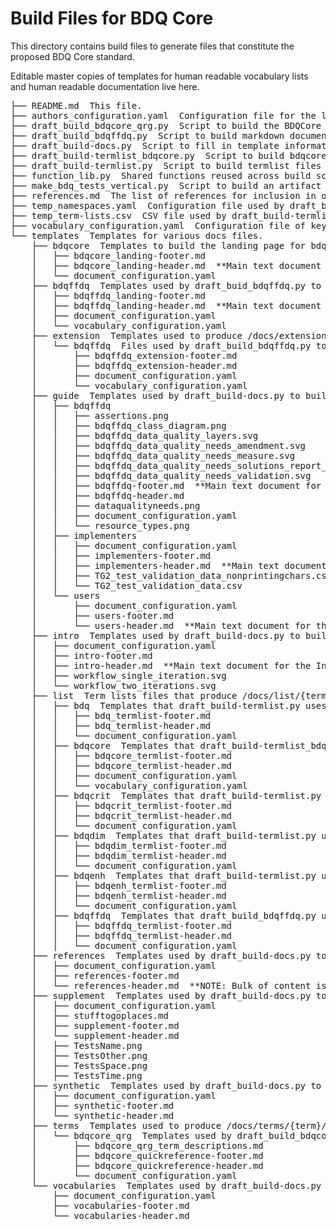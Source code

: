 # Build Files for BDQ Core
 
This directory contains build files to generate files that constitute the proposed BDQ Core standard.

Editable master copies of templates for human readable vocabulary lists and human readable documentation live here.

<pre>
├── README.md  This file.
├── authors_configuration.yaml  Configuration file for the list of authors and contributors.
├── draft_build_bdqcore_qrg.py  Script to build the BDQCore Quick Reference Guide.
├── draft_build_bdqffdq.py  Script to build markdown documents for the BDQFFDQ Framework Ontology from the owl ontology.
├── draft_build-docs.py  Script to fill in template information and copy files that don't include terms from build/templates to docs/.
├── draft_build-termlist_bdqcore.py  Script to build bdqcore termlist for docs/list/ from templates, needs more complete input list,  draft refers to this being to build a draft standard.
├── draft_build-termlist.py  Script to build termlist files for docs/list/ from templates (plus rdf for dist/), draft refers to this being to build a draft standard.
├── function_lib.py  Shared functions reused across build scripts.
├── make_bdq_tests_vertical.py  Script to build an artifact containing a list of tests. ** NOTE: purpose unclear.**
├── references.md  The list of references for inclusion in other files.
├── temp_namespaces.yaml  Configuration file used by draft_build-termlist.py to replace an rs.tdwg.org resource unavailable for a draft standard.
├── temp_term-lists.csv  CSV file used by draft_build-termlist.py to replace an rs.tdwg.org resource unavailable for a draft standard.
├── vocabulary_configuration.yaml  Configuration file of key to terms used to describe terms in bdq, bdqdim, bdqenh, and bdqcrit.
└── templates  Templates for various docs files.
    ├── bdqcore  Templates to build the landing page for bdqcore.
    │   ├── bdqcore_landing-footer.md
    │   ├── bdqcore_landing-header.md  **Main text document for landing page.**
    │   └── document_configuration.yaml
    ├── bdqffdq  Templates used by draft_buid_bdqffdq.py to build landing page for bdqffdq /docs/bdqffdq/index.md.
    │   ├── bdqffdq_landing-footer.md
    │   ├── bdqffdq_landing-header.md  **Main text document for landing page. Includes mathematical forumulation.**
    │   ├── document_configuration.yaml
    │   └── vocabulary_configuration.yaml
    ├── extension  Templates used to produce /docs/extension/{term}/index.md vocabulary extension list files.
    │   └── bdqffdq  Files used by draft_build_bdqffdq.py to build docs/extension/bdqffdq/index.md extension list with additional axioms.
    │       ├── bdqffdq_extension-footer.md
    │       ├── bdqffdq_extension-header.md
    │       ├── document_configuration.yaml
    │       └── vocabulary_configuration.yaml
    ├── guide  Templates used by draft_build-docs.py to build docs/guide/ pages.
    │   ├── bdqffdq
    │   │   ├── assertions.png
    │   │   ├── bdqffdq_class_diagram.png
    │   │   ├── bdqffdq_data_quality_layers.svg
    │   │   ├── bdqffdq_data_quality_needs_amendment.svg
    │   │   ├── bdqffdq_data_quality_needs_measure.svg
    │   │   ├── bdqffdq_data_quality_needs_solutions_report_validation.svg
    │   │   ├── bdqffdq_data_quality_needs_validation.svg
    │   │   ├── bdqffdq-footer.md  **Main text document for the BDQFFDQ Guide.**
    │   │   ├── bdqffdq-header.md
    │   │   ├── dataqualityneeds.png
    │   │   ├── document_configuration.yaml
    │   │   └── resource_types.png
    │   ├── implementers
    │   │   ├── document_configuration.yaml
    │   │   ├── implementers-footer.md
    │   │   ├── implementers-header.md  **Main text document for the Implementer's Guide.**
    │   │   ├── TG2_test_validation_data_nonprintingchars.csv
    │   │   └── TG2_test_validation_data.csv
    │   └── users
    │       ├── document_configuration.yaml
    │       ├── users-footer.md
    │       └── users-header.md  **Main text document for the User's Guide**
    ├── intro  Templates used by draft_build-docs.py to build docs/intro/.
    │   ├── document_configuration.yaml
    │   ├── intro-footer.md
    │   ├── intro-header.md  **Main text document for the Introduction.**
    │   ├── workflow_single_iteration.svg
    │   └── workflow_two_iterations.svg
    ├── list  Term lists files that produce /docs/list/{term}/index.md and /dist/{term}.xml files using draft_build-termlist.py.
    │   ├── bdq  Templates that draft_build-termlist.py uses to build bdq terms list.
    │   │   ├── bdq_termlist-footer.md
    │   │   ├── bdq_termlist-header.md
    │   │   └── document_configuration.yaml
    │   ├── bdqcore  Templates that draft_build-termlist_bdqcore.py uses for build.
    │   │   ├── bdqcore_termlist-footer.md  
    │   │   ├── bdqcore_termlist-header.md
    │   │   ├── document_configuration.yaml
    │   │   └── vocabulary_configuration.yaml
    │   ├── bdqcrit  Templates that draft_build-termlist.py uses to build bdqcrit terms list.
    │   │   ├── bdqcrit_termlist-footer.md
    │   │   ├── bdqcrit_termlist-header.md
    │   │   └── document_configuration.yaml
    │   ├── bdqdim  Templates that draft_build-termlist.py uses to build bdqdim terms list.
    │   │   ├── bdqdim_termlist-footer.md
    │   │   ├── bdqdim_termlist-header.md
    │   │   └── document_configuration.yaml
    │   ├── bdqenh  Templates that draft_build-termlist.py uses to build bdqenh terms list.
    │   │   ├── bdqenh_termlist-footer.md
    │   │   ├── bdqenh_termlist-header.md
    │   │   └── document_configuration.yaml
    │   ├── bdqffdq  Templates that draft_build_bdqffdq.py uses for build.
    │   │   ├── bdqffdq_termlist-footer.md
    │   │   ├── bdqffdq_termlist-header.md
    │   │   └── document_configuration.yaml
    ├── references  Templates used by draft_build-docs.py to build docs/references/.
    │   ├── document_configuration.yaml
    │   ├── references-footer.md
    │   └── references-header.md  **NOTE: Bulk of content is in build/references.md above.**
    ├── supplement  Templates used by draft_build-docs.py to build docs/supplement/.
    │   ├── document_configuration.yaml
    │   ├── stufftogoplaces.md
    │   ├── supplement-footer.md
    │   └── supplement-header.md
    │   ├── TestsName.png    
    │   ├── TestsOther.png    
    │   ├── TestsSpace.png    
    │   ├── TestsTime.png    
    ├── synthetic  Templates used by draft_build-docs.py to build docs/synthetic/.
    │   ├── document_configuration.yaml
    │   ├── synthetic-footer.md
    │   └── synthetic-header.md
    ├── terms  Templates used to produce /docs/terms/{term}/index.md 
    │   └── bdqcore_qrg  Templates used by draft_build_bdqcore_qrg.py to build docs/terms/bdqcore/index.md Quick Reference Guide.
    │       ├── bdqcore_qrg_term_descriptions.md
    │       ├── bdqcore_quickreference-footer.md
    │       ├── bdqcore_quickreference-header.md
    │       └── document_configuration.yaml
    └── vocabularies  Templates used by draft_build-docs.py to build docs/vocabularies/.
        ├── document_configuration.yaml
        ├── vocabularies-footer.md
        └── vocabularies-header.md
</pre>

